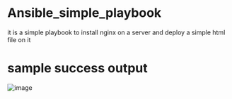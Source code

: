 # Ansible_simple_playbook
it is a simple playbook to install nginx on a server and deploy a simple html file on it
# sample success output 
![image](https://github.com/ehsanDadashi/Ansible_simple_playbook/assets/29996315/8819edb4-fd92-4976-9815-335295798d42)
